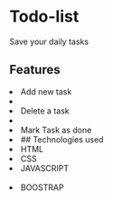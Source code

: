 # Todo-list
Save your daily tasks

## Features
<li> Add new task <li/>
<li> Delete a task <li/>
<li> Mark Task as done <li/>
## Technologies used
<li> HTML </li>
<li> CSS </li>
<li> JAVASCRIPT </li> <br/>
<li>  BOOSTRAP </li> <br/>
